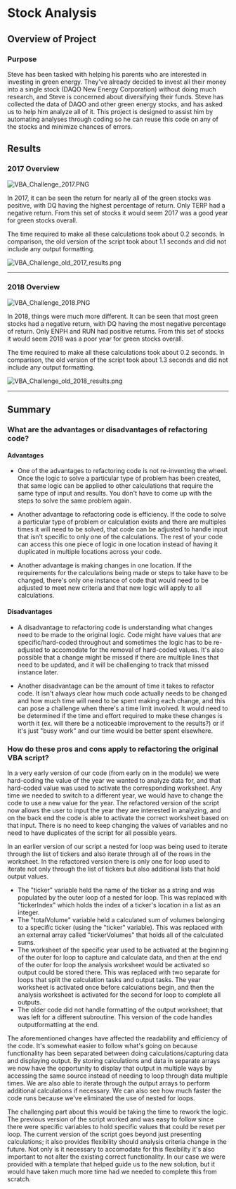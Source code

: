 # Stock Analysis

## Overview of Project

### Purpose
Steve has been tasked with helping his parents who are interested in investing in green energy.  They've already decided to invest all their money into a single stock (DAQO New Energy Corporation) without doing much research, and Steve is concerned about diversifying their funds.  Steve has collected the data of DAQO and other green energy stocks, and has asked us to help him analyze all of it.  This project is designed to assist him by automating analyses through coding so he can reuse this code on any of the stocks and minimize chances of errors.

## Results

### 2017 Overview

![VBA_Challenge_2017.PNG](https://github.com/mathur-nikita/stock-analysis/blob/main/Resources/VBA_Challenge_2017.PNG)

In 2017, it can be seen the return for nearly all of the green stocks was positive, with DQ having the highest percentage of return.  Only TERP had a negative return.  From this set of stocks it would seem 2017 was a good year for green stocks overall.  

The time required to make all these calculations took about 0.2 seconds.  In comparison, the old version of the script took about 1.1 seconds and did not include any output formatting.

![VBA_Challenge_old_2017_results.png](https://github.com/mathur-nikita/stock-analysis/blob/main/Resources/VBA_Challenge_old_2017_results.png)

---
### 2018 Overview

![VBA_Challenge_2018.PNG](https://github.com/mathur-nikita/stock-analysis/blob/main/Resources/VBA_Challenge_2018.PNG)

In 2018, things were much more different.  It can be seen that most green stocks had a negative return, with DQ having the most negative percentage of return.  Only ENPH and RUN had positive returns.  From this set of stocks it would seem 2018 was a poor year for green stocks overall.

The time required to make all these calculations took about 0.2 seconds.  In comparison, the old version of the script took about 1.3 seconds and did not include any output formatting.

![VBA_Challenge_old_2018_results.png](https://github.com/mathur-nikita/stock-analysis/blob/main/Resources/VBA_Challenge_old_2018_results.png)

---



## Summary

### What are the advantages or disadvantages of refactoring code?

#### Advantages 
- One of the advantages to refactoring code is not re-inventing the wheel.  Once the logic to solve a particular type of problem has been created, that same logic can be applied to other calculations that require the same type of input and results.  You don't have to come up with the steps to solve the same problem again.

- Another advantage to refactoring code is efficiency. If the code to solve a particular type of problem or calculation exists and there are multiples times it will need to be solved, that code can be adjusted to handle input that isn't specific to only one of the calculations.  The rest of your code can access this one piece of logic in one location instead of having it duplicated in multiple locations across your code.

- Another advantage is making changes in one location.  If the requirements for the calculations being made or steps to take have to be changed, there's only one instance of code that would need to be adjusted to meet new criteria and that new logic will apply to all calculations.

#### Disadvantages
- A disadvantage to refactoring code is understanding what changes need to be made to the original logic.  Code might have values that are specific/hard-coded throughout and sometimes the logic has to be re-adjusted to accomodate for the removal of hard-coded values.  It's also possible that a change might be missed if there are multiple lines that need to be updated, and it will be challenging to track that missed instance later.

- Another disadvantage can be the amount of time it takes to refactor code.  It isn't always clear how much code actually needs to be changed and how much time will need to be spent making each change, and this can pose a challenge when there's a time limit involved.  It would need to be determined if the time and effort required to make these changes is worth it (ex. will there be a noticeable improvement to the results?) or if it's just "busy work" and our time would be better spent elsewhere.

### How do these pros and cons apply to refactoring the original VBA script?

In a very early version of our code (from early on in the module) we were hard-coding the value of the year we wanted to analyze data for, and that hard-coded value was used to activate the corresponding worksheet.  Any time we needed to switch to a different year, we would have to change the code to use a new value for the year.  The refactored version of the script now allows the user to input the year they are interested in analyzing, and on the back end the code is able to activate the correct worksheet based on that input.  There is no need to keep changing the values of variables and no need to have duplicates of the script for all possible years.

In an earlier version of our script a nested for loop was being used to iterate through the list of tickers and also iterate through all of the rows in the worksheet.  In the refactored version there is only one for loop used to iterate not only through the list of tickers but also additional lists that hold output values.
  - The "ticker" variable held the name of the ticker as a string and was populated by the outer loop of a nested for loop.  This was replaced with "tickerIndex" which holds the index of a ticker's location in a list as an integer.
  - The "totalVolume" variable held a calculated sum of volumes belonging to a specific ticker (using the "ticker" variable).  This was replaced with an external array called "tickerVolumes" that holds all of the calculated sums.
  - The worksheet of the specific year used to be activated at the beginning of the outer for loop to capture and calculate data, and then at the end of the outer for loop the analysis worksheet would be activated so output could be stored there.  This was replaced with two separate for loops that split the calculation tasks and output tasks.  The year worksheet is activated once before calculations begin, and then the analysis worksheet is activated for the second for loop to complete all outputs.
  - The older code did not handle formatting of the output worksheet; that was left for a different subroutine.  This version of the code handles outputformatting at the end.

The aforementioned changes have affected the readability and efficiency of the code.  It's somewhat easier to follow what's going on because functionality has been separated between doing calculations/capturing data and displaying output.  By storing calculations and data in separate arrays we now have the opportunity to display that output in multiple ways by accessing the same source instead of needing to loop through data multiple times.  We are also able to iterate through the output arrays to perform additional calculations if necessary.  We can also see how much faster the code runs because we've eliminated the use of nested for loops.

The challenging part about this would be taking the time to rework the logic.  The previous version of the script worked and was easy to follow since there were specific variables to hold specific values that could be reset per loop.  The current version of the script goes beyond just presenting calculations; it also provides flexibility should analysis criteria change in the future.  Not only is it necessary to accomodate for this flexibility it's also important to not alter the existing correct functionality.  In our case we were provided with a template that helped guide us to the new solution, but it would have taken much more time had we needed to complete this from scratch.
